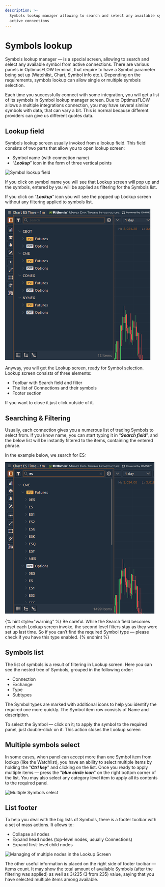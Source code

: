 ```yaml
---
description: >-
  Symbols lookup manager allowing to search and select any available symbol from
  active connections
---
```


# Symbols lookup

Symbols lookup manager — is a special screen, allowing to search and select any available symbol from active connections. There are various panels in OptimusFLOW terminal, that require to have a Symbol parameter being set up \(Watchlist, Chart, Symbol info etc.\). Depending on the requirements, symbols lookup can allow single or multiple symbols selection.

Each time you successfully connect with some integration, you will get a list of its symbols in Symbol lookup manager screen. Due to OptimusFLOW allows a multiple integrations connection, you may have several similar symbols with data, that can vary a bit. This is normal because different providers can give us different quotes data.

## Lookup field

Symbols lookup screen usually invoked from a lookup field. This field consists of two parts that allow you to open lookup screen:

* Symbol name \(with connection name\)
* “_**Lookup**_” icon in the form of three vertical points

![Symbol lookup field](../.gitbook/assets/lookupfield.png)

If you click on symbol name you will see that Lookup screen will pop up and the symbols, entered by you will be applied as filtering for the Symbols list.

If you click on “_**Lookup**_” icon you will see the popped up Lookup screen without any filtering applied to symbols list.

![Symbol Lookup Screen](../.gitbook/assets/image%20%2810%29.png)

Anyway, you will get the Lookup screen, ready for Symbol selection. Lookup screen consists of three elements:

* Toolbar with Search field and filter
* The list of Connections and their symbols
* Footer section

If you want to close it just click outside of it.

## Searching & Filtering

Usually, each connection gives you a numerous list of trading Symbols to select from. If you know name, you can start typing it in “_**Search field**_”, and the below list will be instantly filtered to the items, containing the entered phrase.

In the example below, we search for ES:

![Symbol Lookup Filtering](../.gitbook/assets/image%20%289%29.png)

{% hint style="warning" %}
Be careful. While the Search field becomes reset each Lookup screen invoke, the second level filters stay as they were set up last time. So if you can’t find the required Symbol type — please check if you have this type enabled.
{% endhint %}

## Symbols list

The list of symbols is a result of filtering in Lookup screen. Here you can see the nested tree of Symbols, grouped in the following order:

* Connection
* Exchange
* Type
* Subtypes

The Symbol types are marked with additional icons to help you identify the required one more quickly. The Symbol item row consists of Name and description.

To select the Symbol — click on it; to apply the symbol to the required panel, just double-click on it. This action closes the Lookup screen

## Multiple symbols select

In some cases, when panel can accept more than one Symbol item from lookup \(like the Watchlist\), you have an ability to select multiple items by holding the "_**Ctrl key**_" and clicking on the list. Once you ready to apply multiple items — press the "_**blue circle icon**_" on the right bottom corner of the list. You may also select any category level item to apply all its contents to the required panel.

![Multiple Symbols select](../.gitbook/assets/lookupmultiple.png)

## List footer

To help you deal with the big lists of Symbols, there is a footer toolbar with a set of mass actions. It allows to:

* Collapse all nodes
* Expand head nodes \(top-level nodes, usually Connections\)
* Expand first-level child nodes

![Managing of multiple nodes in the Lookup Screen](../.gitbook/assets/collapsing.gif)

The other useful information is placed on the right side of footer toolbar — items count. It may show the total amount of available Symbols \(after the filtering was applied\) as well as 3/235 \(3 from 235\) value, saying that you have selected multiple items among available.

